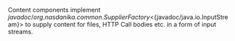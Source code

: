 Content components implement ${javadoc/org.nasdanika.common.SupplierFactory}<${javadoc/java.io.InputStream}> to supply content for files, HTTP Call bodies etc. in a form of input streams.